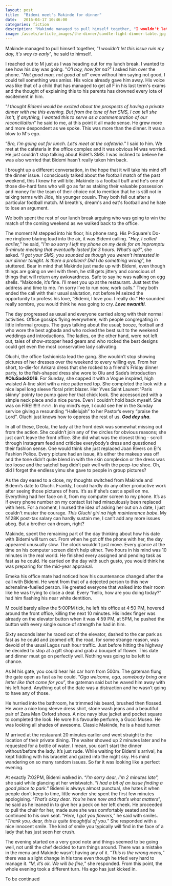 ```yaml
---
layout: post
title:  "Bidemi meet's Makinde for dinner"
date:   2016-04-17 10:46:00
categories: fiction
description: "Makinde managed to pull himself together, "I wouldn't let this issue ruin my day, it's way to early", he said to himself."
image: /assets/article_images/the-dinner/candle-light-dinner-table.jpg
---
```


Makinde managed to pull himself together, "<em>I wouldn't let this issue ruin my day, it's way to early</em>", he said to himself.

I reached out to M just as I was heading out for my lunch break. I wanted to see how his day was going. "<em>O'l boy, how far na?</em>” I asked him over the phone. "<em>Not good man, not good at all</em>" even without him saying not good, I could tell something was amiss. His voice already gave him away. His voice was like that of a child that has managed to get all F in his last term's exams and the thought of explaining this to his parents has drowned every iota of excitement in him.

"<em>I thought Bidemi would be excited about the prospects of having a private dinner with me this evening. But from the tone of her SMS, I can tell she isn't, if anything, I wanted this to serve as a commemoration of our reconciliation</em>" he said to me, at this point it all made sense. He grew more and more despondent as we spoke. This was more than the dinner. It was a blow to M's ego.

“<em>Bro, I’m going out for lunch. Let’s meet at the cafeteria.</em>” I said to him. We met at the cafeteria in the office complex and it was obvious M was worried. He just couldn’t stop talking about Bidet’s SMS. I was inclined to believe he was also worried that Bidemi hasn’t really taken him back.

I brought up a different conversation, in the hope that it will take his mind off the dinner issue. I consciously talked about the football match of the past weekend, this I knew he will bite. Makinde is a football buff and he's one of those die-hard fans who will go as far as staking their valuable possession and money for the team of their choice not  to mention that he is still not in talking terms with Jide, his younger cousin. They both fell out after a particular football match. M breath's, dream's and eat's football and he hate to lose an argument.

We both spent the rest of our lunch break arguing who was going to win the match of the coming weekend as we walked back to the office.

The moment M stepped into his floor, his phone rang. His P-Square's Do-me ringtone blaring loud into the air, it was Bidemi calling. "<em>Hey, I called earlier,</em>" he said, "<em>I'm so sorry I left my phone on my desk for an impromptu 5-minute meeting that eventually lasted for 3 hours. What’s up?</em>”, she asked. “<em>I got your SMS, you sounded as though you weren’t interested in our dinner tonight. Is there a problem? Did I do something wrong</em>”, he stuttered. Bear in mind that Makinde just made up with Bidemi, even though things are going on well with them, he still gets jittery and conscious of things that will return any awkwardness. Safe to say he was walking on egg shells. “Makonde, it’s fine. I’ll meet you up at the restaurant. Just text the address and time to me. I’m sorry I’ve to run now, work calls.” They both ended the call with their usual salutation, not before M seized the opportunity to profess his love, “Bidemi, I love you. I really do.” He sounded really sombre, you would think he was going to cry. <em><strong>Love nwantiti</strong></em>.

The day progressed as usual and everyone carried along with their normal activities. Office gossips flying everywhere, with people congregating in little informal groups. The guys talking about the usual; booze, football and who wore the best agbada and who rocked the best suit to the weekend weddings and introductions. The ladies, on the other hand, were not left out, tales of show-stopper head gears and who rocked the best designs could get even the most conservative lady salivating.

Oluchi, the office fashionista lead the gang. She wouldn’t stop showing pictures of her dresses over the weekend to every willing eye. From her short, to-die-for Ankara dress that she rocked to a friend's Friday dinner party, to the fish-shaped dress she wore to Olu and Sade’s introduction <strong>#OluSade2016</strong>. For Sunday, she capped it with a Vogue inspired, high waisted A-line skirt with a nice patterned top. She completed the look with a nice lapel long sleeve floral print blazer. Her Yves Saint Laurent 'Paris skinny' pointy toe pump gave her that chick look. She accessorized with a simple neck piece and a nice purse. Even I couldn’t hold back myself. She was on FIRE!!!!!!! 🔥🔥🔥. In my mind’s eye, I could see her in the Sunday service giving a resounding “Hallelujah” to her Pastor’s every “praise the Lord”. Oluchi just knows how to oppress the rest of us. <em><strong>God dey sha</strong></em>.

In all of these, Deola, the lady at the front desk was somewhat missing out from the action. She couldn’t join any of the circles for obvious reasons; she just can’t leave the front office. She did what was the closest thing - scroll through Instagram feed and criticise everybody’s dress and questioned their fashion sense. One would think she just replaced Joan Rivers on E!'s Fashion Police. Every picture had an issue, it’s either the makeup was off and the tone didn’t quite blend in with the skin complexion or the dress was too loose and the satchel bag didn’t pair well with the peep-toe shoe. Oh, did I forget the endless yimu she gave to people in group pictures?

As the day eased to a close, my thoughts switched from Makinde and Bidemi’s date to Oluchi. Frankly, I could hardly do any other productive work after seeing those pictures of hers. It’s as if she’s cast a spell on me. Everything had her face on it, from my computer screen to my phone. It’s as if every phone number on my contact list had miraculously been replaced with hers. For a moment, I nursed the idea of asking her out on a date, I just couldn't muster the courage. <em>This Oluchi girl na high maintenance babe</em>. My N128K post-tax salary can hardly sustain me, I can’t add any more issues abeg. But a brother can dream, right?

Makinde, spent the remaining part of the day thinking about how his date with Bidemi will turn out. From when he got off the phone with her, the day appeared unusually slow. The clock wouldn’t just move. Every glance at the time on his computer screen didn’t help either. Two hours in his mind was 10 minutes in the real world. He finished every assigned and pending task as fast as he could. He carried on the day with such gusto, you would think he was preparing for the mid-year appraisal.

Emeka his office mate had noticed how his countenance changed after the call with Bidemi. He went from that of a dejected person to this new adrenaline-fuelled person. He greeted everyone that walked into their room like he was trying to close a deal. Every “hello, how are you doing today?” had him flashing his near white dentition.

M could barely allow the 5:00PM tick, he left his office at 4:50 PM, hovered around the front office, killing the next 10 minutes. His index finger was already on the elevator button when it was 4:59 PM, at 5PM, he pushed the button with every single ounce of strength he had in him. 
 
Sixty seconds later he raced out of the elevator, dashed to the car park as fast as he could and zoomed off, the road, for some strange reason, was devoid of the usual Lagos rush hour traffic. Just before hitting the highway he decided to stop at a gift shop and grab a bouquet of flower. This date and dinner must go on perfectly well. Nothing was going to be left to chance. 

As M his gate, you could hear his car horn from 500m. The gateman flung the gate open as fast as he could. “<em>Oga welcome, oga, somebody bring one letter like that come for you</em>”, the gateman said but he waved him away with his left hand. Anything out of the date was a distraction and he wasn’t going to have any of those.

He hurried into the bathroom, he trimmed his beard, brushed then flossed. He wore a nice long sleeve dress shirt, stone wash jeans and a beautiful pair of Zara Man Oxford shoes. A nice navy blue jacket and pocket square to completed the look. He wore his favourite perfume, a Gucci Museo. He was looking all shades of awesome. Classic Makinde, he is a head turner.

M arrived at the restaurant 20 minutes earlier and went straight to the location of their private dining. The waiter showed up 2 minutes later and he requested for a bottle of water. I mean, you can’t start the dinner without/before the lady. It’s just rude. While waiting for Bidemi's arrival, he kept fiddling with his bracelet and gazed into the night sky. His mind wandering on so many random issues. So far it was looking like a perfect evening.

At exactly 7:02PM, Bidemi walked in. “<em>I’m sorry dear, I’m 2 minutes late</em>”, she said while glancing at her wristwatch. “<em>I had a bit of an issue finding a good place to park.</em>” Bidemi is always almost punctual, she hates it when people don’t keep to time, little wonder she spent the first few minutes apologising. “<em>That’s okay dear. You’re here now and that’s what matters</em>”, he said as he leaned in to give her a peck on her left cheek. He proceeded to pull the chair for her, made sure she was comfortably seated and he continued to his own seat. “<em>Here, I got you flowers,</em>” he said with smiles. “<em>Thank you, dear, this is quite thoughtful of you.</em>” She responded with a nice innocent smile. The kind of smile you typically will find in the face of a lady that has just seen her crush.

The evening started on a very good note and things seemed to be going well, not until the chef decided to turn things around. There was a mistake in the menu and Makinde wasn’t having any of it. “<em>This is the wrong menu,</em>” there was a slight change in his tone even though he tried very hard to manage it. “<em>M, it’s ok. We will be fine,</em>” she responded. From this point, the whole evening took a different turn. His ego has just kicked in.  

To be continued